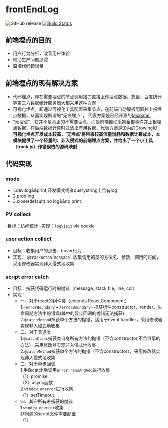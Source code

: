 # frontEndLog
![GitHub release](https://img.shields.io/github/release/echoontheway/frontEndLog.svg)  [![Build Status](https://travis-ci.org/echoontheway/frontEndLog.svg?branch=master)](https://travis-ci.org/echoontheway/frontEndLog)  

## 前端埋点的目的 
  - 用户行为分析，改善用户体验  
  - 辅助生产问题追踪  
  - 监控代码错误量    

## 前端埋点的现有解决方案
 - 代码埋点，即在需要埋点的节点调用接口直接上传埋点数据，友盟、百度统计等第三方数据统计服务商大都采用这种方案    
 - 可视化埋点，即通过可视化工具配置采集节点，在前端自动解析配置并上报埋点数据，从而实现所谓的“无痕埋点”， 代表方案是已经开源的[Mixpanel](https://github.com/mixpanel)  
 - “无埋点”，它并不是真正的不需要埋点，而是前端自动采集全部事件并上报埋点数据，在后端数据计算时过滤出有用数据，代表方案是国内的GrowingIO    
**可视化埋点开发成本较高，‘无埋点’将带来较高流量消耗和数据计算成本，本模块提供了一个轻量的、非入侵式的前端埋点方案，并给出了一个小工具（track.js）作错误栈的源码映射**

## 代码实现
### mode
 - 1.dev:log&&print,开发模式或者querystring上含有log  
 - 2.prod:log  
 - 3.close(default):no log&&no print  
### PV collect
-目标：访问统计
-实现：`logVisit` via cookie
### user action collect
 - 目标：收集用户的点击、hover行为
 - 实现： `@trackActon(message)` 收集调用的类的方法名、参数、调用的时间，采用修改器实现非入侵式地收集
### script error catch
 - 目标：捕获代码运行时的抛错（message, stack,file, line, col）
 - 实现：
   * 一、对于react的组件类（extends React.Component）  
        1.`<errorBoundary></errorBoundary>` 捕获组件constructor、render、生命周期方法中的错误(其中的异步回调的抛错无法捕获)  
        2.`@catchMethod`捕获单个方法的抛错，适用于event handler，采用修改器实现非入侵式地收集
   * 二、对于普通类  
        1.`@catchClass`捕获类自身所有方法的抛错（不含constructor,不含继承的方法）,采用修改器实现非入侵式地收集  
        2.`@catchMethod`捕获单个方法的抛错（不含constructor），采用修改器实现非入侵式地收集
   * 三、对于异步回调  
        1.手动catch后调用`errorTransAndAdd`进行收集  
        （1）promise   
        （2）async函数   
        2.`window.onerror`进行收集     
        （1）setTimeout   
   * 四、其它所有未捕获的抛错  
        1.`window.onerror`收集    
         非同源的script文件需要配置：  
        （1）<script>标签内增加**crossorigin**属性   
        （2）支持cors的response头**Access-Control-Allow-Origin**  
### start locally
```
npm start
```
## track.js
- 目标：线上引用的js文件为压缩混淆后的生产版本，当发生js error时，上报的错误栈为生产版本的行列及文件名，不利于线上jserror定位。将sourcemap发布到生产，一则会导到源码暴露，二则sourcemap文件较大，很耗费带宽。考虑采用hiddensourcemap的方式，仅生成sourcemap并托管到代码库。在日常监控或生产问题追踪时，若需要分析jserror stack,可在线下，将生产日志记录的jserror stack复制到本模块,本模块利用sourcemap进行方法名、行、列、源文件名的映射
- 本地启动：`node toolbox/track.js`
<img src="./track.jpg" alt="track sample">

## live demo
https://echoontheway.github.io/frontEndLog/

## license
MIT
